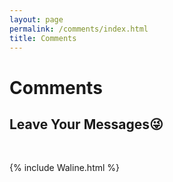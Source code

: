 ```yaml
---
layout: page
permalink: /comments/index.html
title: Comments
---
```


# Comments
## Leave Your Messages😜






<br>


{% include Waline.html %} 


<br>

<!--头像获取：https://github.com/walinejs/waline/issues/532-->
